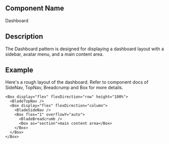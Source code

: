 ## Component Name

Dashboard

## Description

The Dashboard pattern is designed for displaying a dashboard layout with a sidebar, avatar menu, and a main content area.

## Example

Here's a rough layout of the dashboard. Refer to component docs of SideNav, TopNav, Breadcrump and Box for more details.

```tsx
<Box display="flex" flexDirection="row" height="100%">
  <BladeTopNav />
  <Box display="flex" flexDirection="column">
    <BladeSideNav />
    <Box flex="1" overflowY="auto">
      <BladeBreadcrumb />
      <Box as="section">main content area</Box>
    </Box>
  </Box>
</Box>
```
